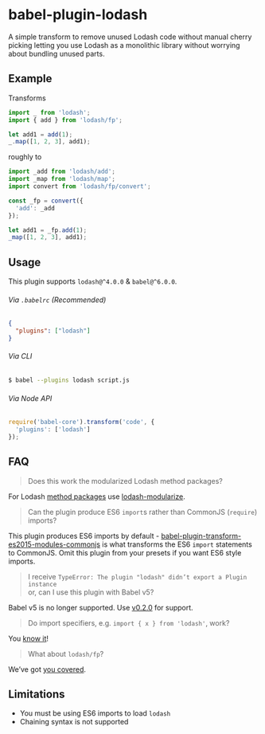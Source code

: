 # babel-plugin-lodash

A simple transform to remove unused Lodash code without manual cherry picking
letting you use Lodash as a monolithic library without worrying about bundling
unused parts.

## Example

Transforms

```js
import _ from 'lodash';
import { add } from 'lodash/fp';

let add1 = add(1);
_.map([1, 2, 3], add1);
```

roughly to

```js
import _add from 'lodash/add';
import _map from 'lodash/map';
import convert from 'lodash/fp/convert';

const _fp = convert({
  'add': _add
});

let add1 = _fp.add(1);
_map([1, 2, 3], add1);
```

## Usage

This plugin supports `lodash@^4.0.0` & `babel@^6.0.0`.

###### Via `.babelrc` (Recommended)

```json
{
  "plugins": ["lodash"]
}
```

###### Via CLI

```sh
$ babel --plugins lodash script.js
```

###### Via Node API

```js
require('babel-core').transform('code', {
  'plugins': ['lodash']
});
```

## FAQ

> Does this work the modularized Lodash method packages?

For Lodash [method packages](https://www.npmjs.com/browse/keyword/lodash-modularized)
use [lodash-modularize](https://github.com/megawac/lodash-modularize).

> Can the plugin produce ES6 `import`s rather than CommonJS (`require`) imports?

This plugin produces ES6 imports by default - [babel-plugin-transform-es2015-modules-commonjs](https://www.npmjs.com/package/babel-plugin-transform-es2015-modules-commonjs) is what transforms the ES6 `import` statements to CommonJS. Omit this plugin from your presets if you want ES6 style imports.

> I receive `TypeError: The plugin "lodash" didn’t export a Plugin instance`<br>
> or, can I use this plugin with Babel v5?

Babel v5 is no longer supported. Use [v0.2.0](https://github.com/lodash/babel-plugin-lodash/tree/0.2.0)
for support.

> Do import specifiers, e.g. `import { x } from 'lodash'`, work?

You [know it](https://github.com/lodash/babel-plugin-lodash/blob/master/test/fixtures/multi-specifier/actual.js)!

> What about `lodash/fp`?

We’ve got [you covered](https://github.com/lodash/babel-plugin-lodash/blob/master/test/fixtures/lodash-fp-specifiers/actual.js).

## Limitations

* You must be using ES6 imports to load `lodash`
* Chaining syntax is not supported
